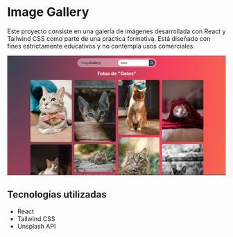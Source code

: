 # Image Gallery

Este proyecto consiste en una galería de imágenes desarrollada con React y Tailwind CSS como parte de una práctica formativa. Está diseñado con fines estrictamente educativos y no contempla usos comerciales.

![alt text](src/portada.png)

## Tecnologías utilizadas

- React
- Tailwind CSS
- Unsplash API